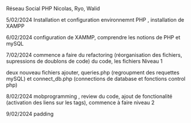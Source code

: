 Réseau Social PHP
Nicolas, Ryo, Walid

5/02/2024 Installation et configuration environnemnt PHP , installation de XAMPP

6/02/2024 configuration de XAMMP, comprendre les notions de PHP et mySQL

7/02/2024 commence a faire du refactoring (réorganisation des fichiers, supressions de doublons de code) du code, les fichiers Niveau 1

deux nouveau fichiers ajouter, queries.php (regroupment des requettes mySQL) et connect_db.php (connections de database et fonctions control php)

8/02/2024 mobprogramming , review du code, ajout de fonctionalité (activation des liens sur les tags), commence à faire niveau 2

9/02/2024 padding
